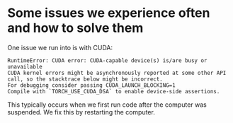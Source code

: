 # Some issues we experience often and how to solve them

One issue we run into is with CUDA:
```
RuntimeError: CUDA error: CUDA-capable device(s) is/are busy or unavailable
CUDA kernel errors might be asynchronously reported at some other API call, so the stacktrace below might be incorrect.
For debugging consider passing CUDA_LAUNCH_BLOCKING=1
Compile with `TORCH_USE_CUDA_DSA` to enable device-side assertions.
```
This typically occurs when we first run code after the computer was suspended. We fix this by restarting the computer.